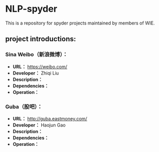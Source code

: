 # NLP-spyder
This is a repository for spyder projects maintained by members of WIE.
## project introductions:
### Sina Weibo（新浪微博）：
* **URL：** https://weibo.com/
* **Developer：** Zhiqi Liu
* **Description：**
* **Dependencies：**
* **Operation：**
### Guba（股吧）：
* **URL：** http://guba.eastmoney.com/
* **Developer：** Haojun Gao
* **Description：**
* **Dependencies：**
* **Operation：**
